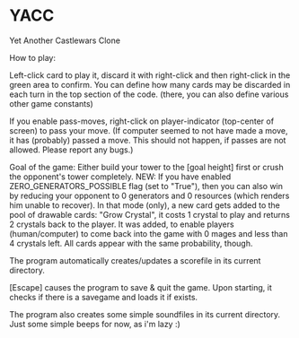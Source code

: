 # YACC
Yet Another Castlewars Clone

How to play:

Left-click card to play it, discard it with right-click and then right-click in the green area to confirm.
You can define how many cards may be discarded in each turn in the top section of the code. (there, you can also define various other game constants)

If you enable pass-moves, right-click on player-indicator (top-center of screen) to pass your move.
(If computer seemed to not have made a move, it has (probably) passed a move. This should not happen, if passes are not allowed. Please report any bugs.)

Goal of the game:
Either build your tower to the [goal height] first or crush the opponent's tower completely.
NEW: If you have enabled ZERO_GENERATORS_POSSIBLE flag (set to "True"), then you can also win by reducing your opponent to 0 generators and 0 resources (which renders him unable to recover).
In that mode (only), a new card gets added to the pool of drawable cards: "Grow Crystal", it costs 1 crystal to play and returns 2 crystals back to the player. It was added, to enable players (human/computer) to come back into the game with 0 mages and less than 4 crystals left. All cards appear with the same probability, though.

The program automatically creates/updates a scorefile in its current directory.

[Escape] causes the program to save & quit the game.
Upon starting, it checks if there is a savegame and loads it if exists.

The program also creates some simple soundfiles in its current directory. Just some simple beeps for now, as i'm lazy :)
